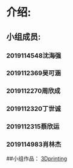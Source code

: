 # 介绍:
## 小组成员:
### 2019114548沈海强
### 2019112369吴可涵
### 2019112270周欣成
### 2019112320丁世诚
### 2019112315蔡欣运
### 2019114983肖林杰
##小组作品：
[3Dprinting](https://www.zaowu.fun/p/6062f4d8234c46320e6d2e81)